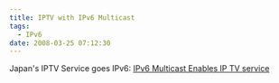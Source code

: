 ```yaml
---
title: IPTV with IPv6 Multicast
tags:
  - IPv6
date: 2008-03-25 07:12:30
---
```


Japan's IPTV Service goes IPv6: [IPv6 Multicast Enables IP TV service](http://www.ipv6style.jp/en/action/20040902/index.shtml)
